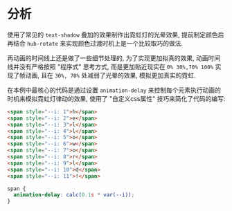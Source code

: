 # 分析

使用了常见的 `text-shadow` 叠加的效果制作出霓虹灯的光晕效果, 提前制定颜色后再结合 `hub-rotate` 来实现颜色过渡时机上是一个比较取巧的做法.

再动画的时间线上还是做了一些细节处理的, 为了实现更加拟真的效果, 动画时间线并没有严格按照 "程序式" 思考方式, 而是更加贴近现实在 `0% 30%,70% 100%` 实现了帧动画, 且在 `30%, 70%` 处减弱了光晕的效果, 模拟更加真实的霓虹.

在本例中最核心的代码是通过设置 `animation-delay` 来控制每个元素执行动画的时机来模拟霓虹灯律动的效果, 使用了 "自定义css属性" 技巧来简化了代码的编写:
```html
<span style="--i: 1">h</span>
<span style="--i: 2">e</span>
<span style="--i: 3">l</span>
<span style="--i: 4">l</span>
<span style="--i: 5">o</span>
<span style="--i: 6">w</span>
<span style="--i: 7">o</span>
<span style="--i: 8">r</span>
<span style="--i: 9">l</span>
<span style="--i: 10">d</span>
<span style="--i: 11">!</span>
```
```css
span {
  animation-delay: calc(0.1s * var(--i));
}
```
